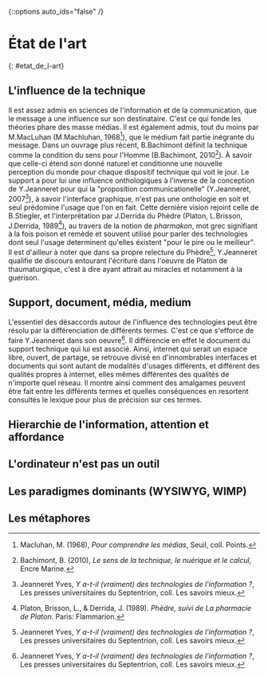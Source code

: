 {::options auto_ids="false" /}

État de l'art
=
{: #etat_de_l-art}

## L'influence de la technique

Il est assez admis en sciences de l'information et de la communication, que le message a une influence sur son destinataire. C'est ce qui fonde les théories phare des masse médias. Il est également admis, tout du moins par M.MacLuhan (M.Machluhan, 1968[^macluhan1968]), que le médium fait partie inégrante du message. Dans un ouvrage plus récent, B.Bachimont définit la technique comme la condition du sens pour l'Homme (B.Bachimont, 2010[^bachimont2010]). À savoir que celle-ci étend son donné naturel et conditionne une nouvelle perception du monde pour chaque dispositif technique qui voit le jour. Le support a pour lui une influence onthologiques à l'inverse de la conception de Y.Jeanneret pour qui la "proposition communicationelle" (Y.Jeanneret, 2007[^jeanneret2007]), à savoir l'interface graphique, n'est pas une onthologie en soit et seul prédomine l'usage que l'on en fait. Cette dernière vision rejoint celle de B.Stiegler, et l'interprétation par J.Derrida du Phèdre (Platon, L.Brisson, J.Derrida, 1989[^phedre]), au travers de la notion de *pharmakon*, mot grec signifiant à la fois poison et remède et souvent utilisé pour parler des technologies dont seul l'usage determinent qu'elles éxistent "pour le pire ou le meilleur". Il est d'ailleur à noter que dans sa propre relecture du Phèdre[^jeanneret2007], Y.Jeanneret qualifie de discours entourant l'écriture dans l'oeuvre de Platon de thaumaturgique, c'est à dire ayant attrait au miracles et notamment à la guerison.

## Support, document, média, medium

L'essentiel des désaccords autour de l'influence des technologies peut être résolu par la différenciation de différents termes. C'est ce que s'efforce de faire Y.Jeanneret dans son oeuvre[^jeanneret2007]. Il différencie en effet le document du support technique qui lui est associé. Ainsi, internet qui serait un espace libre, ouvert, de partage, se retrouve divisé en d'innombrables interfaces et documents qui sont autant de modalités d'usages différents, et différent des qualités propres à internet, elles mêmes différentes des qualités de n'importe quel réseau. Il montre ainsi comment des amalgames peuvent être fait entre les différents termes et quelles conséquences en resortent consultés le lexique pour plus de précision sur ces termes.

## Hierarchie de l'information, attention et affordance

## L'ordinateur n'est pas un outil

## Les paradigmes dominants (WYSIWYG, WIMP)

## Les métaphores


[^macluhan1968]: Macluhan, M. (1968), *Pour comprendre les médias*, Seuil, coll. Points.
[^bachimont2010]: Bachimont, B. (2010), *Le sens de la technique, le nuérique et le calcul*, Encre Marine.
[^jeanneret2007]: Jeanneret Yves, *Y a-t-il (vraiment) des technologies de l'information ?*, Les presses universitaires du Septentrion, coll. Les savoirs mieux.
[^phedre]: Platon, Brisson, L., & Derrida, J. (1989). *Phèdre, suivi de La pharmacie de Platon*. Paris: Flammarion.
